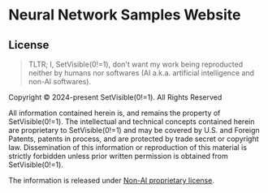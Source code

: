 # Neural Network Samples Website


## License

> TLTR; I, SetVisible(0!=1), don't want my work being reproducted neither by humans nor softwares (AI a.k.a. artificial intelligence and non-AI softwares).


Copyright © 2024-present SetVisible(0!=1). All Rights Reserved

All information contained herein is, and remains the property of SetVisible(0!=1).
The intellectual and technical concepts contained herein are proprietary to SetVisible(0!=1) and may be covered by U.S. and Foreign Patents, patents in process, and are protected by trade secret or copyright law.
Dissemination of this information or reproduction of this material is strictly forbidden unless prior written permission is obtained from SetVisible(0!=1).

The information is released under [Non-AI proprietary license](LICENSE.md "LICENSE").
